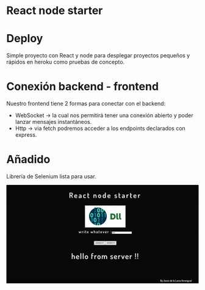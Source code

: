 # React node starter

# Deploy
Simple proyecto con React y node para desplegar proyectos pequeños y rápidos en heroku como pruebas de concepto.

# Conexión backend - frontend
Nuestro frontend tiene 2 formas para conectar con el backend:
- WebSocket -> la cual nos permitirá tener una conexión abierto y poder lanzar mensajes instantáneos.
- Http -> via fetch podremos acceder a los endpoints declarados con express.

# Añadido
Librería de Selenium lista para usar.


![Proj image](https://github.com/delalama/reactNodeStarter/blob/master/src/static/images/dllR.png)

